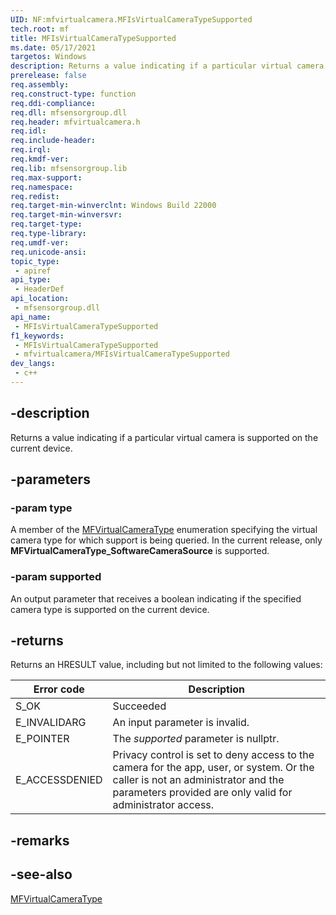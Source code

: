 ```yaml
---
UID: NF:mfvirtualcamera.MFIsVirtualCameraTypeSupported
tech.root: mf
title: MFIsVirtualCameraTypeSupported
ms.date: 05/17/2021
targetos: Windows
description: Returns a value indicating if a particular virtual camera is supported on the platform.
prerelease: false
req.assembly: 
req.construct-type: function
req.ddi-compliance: 
req.dll: mfsensorgroup.dll
req.header: mfvirtualcamera.h
req.idl: 
req.include-header: 
req.irql: 
req.kmdf-ver: 
req.lib: mfsensorgroup.lib
req.max-support: 
req.namespace: 
req.redist: 
req.target-min-winverclnt: Windows Build 22000
req.target-min-winversvr: 
req.target-type: 
req.type-library: 
req.umdf-ver: 
req.unicode-ansi: 
topic_type:
 - apiref
api_type:
 - HeaderDef
api_location:
 - mfsensorgroup.dll
api_name:
 - MFIsVirtualCameraTypeSupported
f1_keywords:
 - MFIsVirtualCameraTypeSupported
 - mfvirtualcamera/MFIsVirtualCameraTypeSupported
dev_langs:
 - c++
---
```


## -description

Returns a value indicating if a particular virtual camera is supported on the current device.

## -parameters

### -param type

A member of the [MFVirtualCameraType](ne-mfvirtualcamera-mfvirtualcameratype.md) enumeration specifying the virtual camera type for which support is being queried. In the current release, only **MFVirtualCameraType_SoftwareCameraSource** is supported.

### -param supported

An output parameter that receives a boolean indicating if the specified camera type is supported on the current device.

## -returns

Returns an HRESULT value, including but not limited to the following values:

| Error code | Description |
|------------|-------------|
| S_OK    | Succeeded |
| E_INVALIDARG | An input parameter is invalid. |
| E_POINTER | The *supported* parameter is nullptr. |
| E_ACCESSDENIED | Privacy control is set to deny access to the camera for the app, user, or system.  Or the caller is not an administrator and the parameters provided are only valid for administrator access.  |


## -remarks

## -see-also

[MFVirtualCameraType](ne-mfvirtualcamera-mfvirtualcameratype.md)


